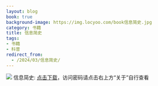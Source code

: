 ```yaml
---
layout: blog
book: true
background-image: https://img.locyoo.com/book信息简史.jpg
category: 书籍
title: 信息简史
tags:
- 书籍
- 科普
redirect_from:
  - /2024/03/信息简史/
---
```

![](https://img.locyoo.com/book信息简史.jpg)
信息简史: <a name = "ref1" href="https://url18.ctfile.com/f/50983618-1044606319-0930ce?p=3619">点击下载</a>，访问密码请点击右上方“关于”自行查看
